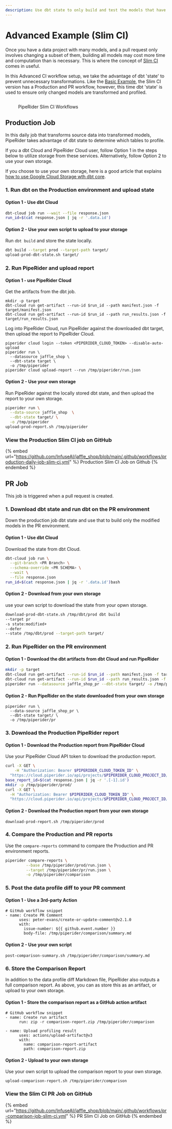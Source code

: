 ```yaml
---
description: Use dbt state to only build and test the models that have changed
---
```


# Advanced Example (Slim CI)

Once you have a data project with many models, and a pull request only involves changing a subset of them, building all models may cost more time and computation than is necessary. This is where the concept of [Slim CI](https://docs.getdbt.com/guides/legacy/best-practices#run-only-modified-models-to-test-changes-slim-ci) comes in useful. &#x20;

In this Advanced CI workflow setup, we take the advantage of dbt 'state' to prevent unnecessary transformations. Like the [Basic Example](basic-example.md), the Slim CI version has a Production and PR workflow, however, this time dbt 'state' is used to ensure only changed models are transformed and profiled.

<figure><img src="../../.gitbook/assets/piperider_slim-ci_process.png" alt=""><figcaption><p>PipeRider Slim CI Workflows</p></figcaption></figure>

## Production Job

In this daily job that transforms source data into transformed models, PipeRider takes advantage of dbt state to determine which tables to profile.

If you a dbt Cloud and PipeRider Cloud user, follow Option 1 in the steps below to utilize storage from these services. Alternatively, follow Option 2 to use your own storage.

If you choose to use your own storage, here is a good article that explains [how to use Google Cloud Storage wth dbt core](https://www.vantage-ai.com/blog/how-to-use-slim-ci-with-dbt-core). &#x20;

### 1. Run dbt on the Production environment and upload state

#### Option 1 - Use dbt Cloud

```bash
dbt-cloud job run --wait --file response.json
run_id=$(cat response.json | jq -r '.data.id')
```

#### Option 2 - Use your own script to upload to your storage

Run `dbt build` and store the state locally.

```bash
dbt build --target prod --target-path target/
upload-prod-dbt-state.sh target/
```

### 2. Run PipeRider and upload report

#### Option 1 - use PipeRider Cloud

Get the artifacts from the dbt job.&#x20;

```
mkdir -p target
dbt-cloud run get-artifact --run-id $run_id --path manifest.json -f target/manifest.json
dbt-cloud run get-artifact --run-id $run_id --path run_results.json -f target/run_results.json
```

Log into PipeRider Cloud, run PipeRider against the downloaded dbt target, then upload the report to PipeRider Cloud.

```
piperider cloud login --token <PIPERIDER_CLOUD_TOKEN> --disable-auto-upload
piperider run \
  --datasource jaffle_shop \
  --dbt-state target \
  -o /tmp/piperider
piperider cloud upload-report --run /tmp/piperider/run.json
```

#### Option 2 - Use your own storage

Run PipeRider against the locally stored dbt state, and then upload the report to your own storage.

```bash
piperider run \
  --data-source jaffle_shop  \
  --dbt-state target/ \
  -o /tmp/piperider
upload-prod-report.sh /tmp/piperider
```

### View the Production Slim CI job on GitHub

{% embed url="https://github.com/InfuseAI/jaffle_shop/blob/main/.github/workflows/production-daily-job-slim-ci.yml" %}
Production Slim CI Job on Github
{% endembed %}



## PR Job

This job is triggered when a pull request is created.

### 1. Download dbt state and run dbt on the PR environment

Down the production job dbt state and use that to build only the modified models in the PR environment.

#### Option 1 - Use dbt Cloud

Download the state from dbt Cloud.

```bash
dbt-cloud job run \
  --git-branch <PR Branch> \
  --schema-override <PR SCHEMA> \
  --wait \
  --file response.json
run_id=$(cat response.json | jq -r '.data.id')bash
```

#### Option 2 - Download from your own storage

use your own script to download the state from your opwn storage.

```bash
download-prod-dbt-state.sh /tmp/dbt/prod dbt build
--target pr
-s state:modified+
--defer
--state /tmp/dbt/prod --target-path target/
```

### 2. Run PipeRider on the PR environment

#### Option 1 - Download the dbt artifacts from dbt Cloud and run PipeRider

```bash
mkdir -p target
dbt-cloud run get-artifact --run-id $run_id --path manifest.json -f target/manifest.json
dbt-cloud run get-artifact --run-id $run_id --path run_results.json -f target/run_results.json
piperider run --datasource jaffle_shop_pr --dbt-state target/ -o /tmp/piperider/pr

```

#### Option 2 - Run PipeRider on the state downloaded from your own storage

```
piperider run \
  --data-source jaffle_shop_pr \
  --dbt-state target/ \
  -o /tmp/piperider/pr
```

### 3. Download the Production PipeRider report

#### Option 1 - Download the Production report from PipeRider Cloud

Use your PipeRider Cloud API token to download the production report.

```bash
curl -X GET \
	-H "Authorization: Bearer $PIPERIDER_CLOUD_TOKEN_ID" \
  "https://cloud.piperider.io/api/projects/$PIPERIDER_CLOUD_PROJECT_ID/reports?datasource=jaffle_shop" > response.json
base_report_id=$(cat response.json | jq -r '.[-1].id')
mkdir -p /tmp/piperider/prod/
curl -X GET \
  -H "Authorization: Bearer $PIPERIDER_CLOUD_TOKEN_ID" \
  "https://cloud.piperider.io/api/projects/$PIPERIDER_CLOUD_PROJECT_ID/reports/$base_report_id" | jq -r '.report_content' > /tmp/piperider/prod/run.json
```

#### Option 2 - Download the Production report from your own storage

```
download-prod-report.sh /tmp/piperider/prod
```

### 4. Compare the Production and PR reports

Use the `compare-reports` command to compare the Production and PR environment reports.

```bash
piperider compare-reports \
         --base /tmp/piperider/prod/run.json \
         --target /tmp/piperider/pr/run.json \
         -o /tmp/piperider/comparison
```

### 5. Post the data profile diff to your PR comment

#### Option 1 - Use a 3rd-party Action

```
# GitHub workflow snippet
- name: Create PR Comment
      uses: peter-evans/create-or-update-comment@v2.1.0
      with:
        issue-number: ${{ github.event.number }}
        body-file: /tmp/piperider/comparison/summary.md
```

#### Option 2 - Use your own script

```
post-comparison-summary.sh /tmp/piperider/comparison/summary.md
```

### 6. Store the Comparison Report

In addition to the data profile diff Markdown file, PipeRider also outputs a full comparison report. As above, you can as store this as an artifact, or upload to your own storage.

#### Option 1 - Store the comparison report as a GitHub action artifact

```
# GitHub workflow snippet
- name: Create run artifact
      run: zip -r comparison-report.zip /tmp/piperider/comparison

- name: Upload profiling result
      uses: actions/upload-artifact@v3
      with:
        name: comparison-report-artifact
        path: comparison-report.zip
```

#### Option 2 - Upload to your own storage

Use your own script to upload the comparison report to your own storage.

```
upload-comparison-report.sh /tmp/piperider/comparison
```

### View the Slim CI PR Job on GitHub&#x20;

{% embed url="https://github.com/InfuseAI/jaffle_shop/blob/main/.github/workflows/pr-comparison-job-slim-ci.yml" %}
PR Slim CI Job on GitHub
{% endembed %}
